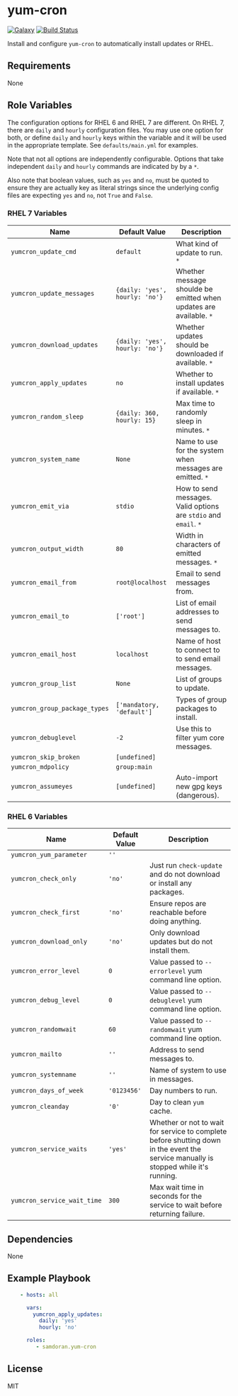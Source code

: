 yum-cron
=========
[![Galaxy](https://img.shields.io/badge/galaxy-samdoran.yum--cron-blue.svg?style=flat)](https://galaxy.ansible.com/samdoran/yum-cron)
[![Build Status](https://travis-ci.org/samdoran/ansible-role-yum-cron.svg?branch=master)](https://travis-ci.org/samdoran/ansible-role-yum-cron)

Install and configure `yum-cron` to automatically install updates or RHEL.

Requirements
------------

None

Role Variables
--------------

The configuration options for RHEL 6 and RHEL 7 are different. On RHEL 7, there are `daily` and `hourly` configuration files. You may use one option for both, or define `daily` and `hourly` keys within the variable and it will be used in the appropriate template. See `defaults/main.yml` for examples.

Note that not all options are independently configurable. Options that take independent `daily` and `hourly` commands are indicated by by a `*`.

Also note that boolean values, such as `yes` and `no`, must be quoted to ensure they are actually key as literal strings since the underlying config files are expecting `yes` and `no`, not `True` and `False`.

### RHEL 7 Variables ###


| Name              | Default Value       | Description          |
|-------------------|---------------------|----------------------|
| `yumcron_update_cmd` | `default` | What kind of update to run. `*` |
| `yumcron_update_messages` | `{daily: 'yes', hourly: 'no'}` | Whether message shoulde be emitted when updates are available. `*` |
| `yumcron_download_updates` | `{daily: 'yes', hourly: 'no'}` | Whether updates should be downloaded if available. `*` |
| `yumcron_apply_updates` | `no` | Whether to install updates if available. `*` |
| `yumcron_random_sleep` | `{daily: 360, hourly: 15}` | Max time to randomly sleep in minutes. `*` |
| `yumcron_system_name` | `None` | Name to use for the system when messages are emitted. `*` |
| `yumcron_emit_via` | `stdio` | How to send messages. Valid options are `stdio` and `email`. `*` |
| `yumcron_output_width` | `80` | Width in characters of emitted messages. `*` |
| `yumcron_email_from` | `root@localhost` | Email to send messages from. |
| `yumcron_email_to` | `['root']` | List of email addresses to send messages to. |
| `yumcron_email_host` | `localhost` | Name of host to connect to to send email messages. |
| `yumcron_group_list` | `None` | List of groups to update. |
| `yumcron_group_package_types` | `['mandatory, 'default']` | Types of group packages to install. |
| `yumcron_debuglevel` | `-2` | Use this to filter yum core messages. |
| `yumcron_skip_broken` | `[undefined]` | |
| `yumcron_mdpolicy` | `group:main` | |
| `yumcron_assumeyes` | `[undefined]` | Auto-import new gpg keys (dangerous). |

### RHEL 6 Variables ###

| Name              | Default Value       | Description          |
|-------------------|---------------------|----------------------|
| `yumcron_yum_parameter` | `''` |  |
| `yumcron_check_only` | `'no'` | Just run `check-update` and do not download or install any packages. |
| `yumcron_check_first` | `'no'` | Ensure repos are reachable before doing anything. |
| `yumcron_download_only` | `'no'` | Only download updates but do not install them. |
| `yumcron_error_level` | `0` | Value passed to `--errorlevel` yum command line option. |
| `yumcron_debug_level` | `0` | Value passed to `--debuglevel` yum command line option. |
| `yumcron_randomwait` | `60` | Value passed to `--randomwait` yum command line option. |
| `yumcron_mailto` | `''` | Address to send messages to. |
| `yumcron_systemname` | `''` | Name of system to use in messages. |
| `yumcron_days_of_week` | `'0123456'` | Day numbers to run. |
| `yumcron_cleanday` | `'0'` | Day to clean `yum` cache. |
| `yumcron_service_waits` | `'yes'` | Whether or not to wait for service to complete before shutting down in the event the service manually is stopped while it's running. |
| `yumcron_service_wait_time` | `300` | Max wait time in seconds for the service to wait before returning failure. |

Dependencies
------------

None

Example Playbook
----------------

```yaml
    - hosts: all

      vars:
        yumcron_apply_updates:
          daily: 'yes'
          hourly: 'no'

      roles:
         - samdoran.yum-cron
```

License
-------

MIT

